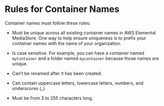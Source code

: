 # Rules for Container Names<a name="containers-rules-for-names"></a>

Container names must follow these rules:

+ Must be unique across all existing container names in AWS Elemental MediaStore\. One way to help ensure uniqueness is to prefix your container names with the name of your organization\.

+ Is case sensitive\. For example, you can have a container named `myContainer` and a folder named `mycontainer` because those names are unique\.

+ Can’t be renamed after it has been created\.

+ Can contain uppercase letters, lowercase letters, numbers, and underscores \(\_\)\.

+ Must be from 3 to 255 characters long\.